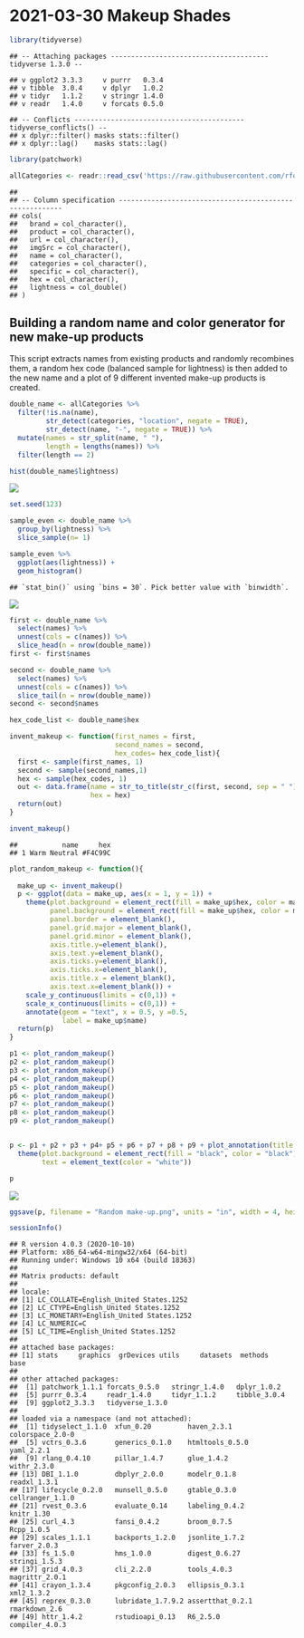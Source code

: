 2021-03-30 Makeup Shades
================

``` r
library(tidyverse)
```

    ## -- Attaching packages --------------------------------------- tidyverse 1.3.0 --

    ## v ggplot2 3.3.3     v purrr   0.3.4
    ## v tibble  3.0.4     v dplyr   1.0.2
    ## v tidyr   1.1.2     v stringr 1.4.0
    ## v readr   1.4.0     v forcats 0.5.0

    ## -- Conflicts ------------------------------------------ tidyverse_conflicts() --
    ## x dplyr::filter() masks stats::filter()
    ## x dplyr::lag()    masks stats::lag()

``` r
library(patchwork)
```

``` r
allCategories <- readr::read_csv('https://raw.githubusercontent.com/rfordatascience/tidytuesday/master/data/2021/2021-03-30/allCategories.csv')
```

    ## 
    ## -- Column specification --------------------------------------------------------
    ## cols(
    ##   brand = col_character(),
    ##   product = col_character(),
    ##   url = col_character(),
    ##   imgSrc = col_character(),
    ##   name = col_character(),
    ##   categories = col_character(),
    ##   specific = col_character(),
    ##   hex = col_character(),
    ##   lightness = col_double()
    ## )

## Building a random name and color generator for new make-up products

This script extracts names from existing products and randomly
recombines them, a random hex code (balanced sample for lightness) is
then added to the new name and a plot of 9 different invented make-up
products is created.

``` r
double_name <- allCategories %>% 
  filter(!is.na(name), 
         str_detect(categories, "location", negate = TRUE),
         str_detect(name, "-", negate = TRUE)) %>% 
  mutate(names = str_split(name, " "), 
         length = lengths(names)) %>% 
  filter(length == 2) 
```

``` r
hist(double_name$lightness)
```

![](2021-03-30-Makeup-Shades_files/figure-gfm/Get%20sample%20of%20products%20with%20even%20distribution%20of%20lightness-1.png)<!-- -->

``` r
set.seed(123)

sample_even <- double_name %>% 
  group_by(lightness) %>% 
  slice_sample(n= 1) 

sample_even %>% 
  ggplot(aes(lightness)) +
  geom_histogram()
```

    ## `stat_bin()` using `bins = 30`. Pick better value with `binwidth`.

![](2021-03-30-Makeup-Shades_files/figure-gfm/Get%20sample%20of%20products%20with%20even%20distribution%20of%20lightness-2.png)<!-- -->

``` r
first <- double_name %>% 
  select(names) %>% 
  unnest(cols = c(names)) %>% 
  slice_head(n = nrow(double_name))
first <- first$names

second <- double_name %>% 
  select(names) %>% 
  unnest(cols = c(names)) %>% 
  slice_tail(n = nrow(double_name))
second <- second$names
```

``` r
hex_code_list <- double_name$hex
```

``` r
invent_makeup <- function(first_names = first, 
                          second_names = second,
                          hex_codes= hex_code_list){
  first <- sample(first_names, 1)
  second <- sample(second_names,1)
  hex <- sample(hex_codes, 1)
  out <- data.frame(name = str_to_title(str_c(first, second, sep = " ")),
                    hex = hex)
  return(out)
}

invent_makeup()
```

    ##           name     hex
    ## 1 Warm Neutral #F4C99C

``` r
plot_random_makeup <- function(){
  
  make_up <- invent_makeup()
  p <- ggplot(data = make_up, aes(x = 1, y = 1)) +
    theme(plot.background = element_rect(fill = make_up$hex, color = make_up$hex),
          panel.background = element_rect(fill = make_up$hex, color = make_up$hex),
          panel.border = element_blank(),
          panel.grid.major = element_blank(),
          panel.grid.minor = element_blank(),
          axis.title.y=element_blank(),
          axis.text.y=element_blank(),
          axis.ticks.y=element_blank(),
          axis.ticks.x=element_blank(),
          axis.title.x = element_blank(),
          axis.text.x=element_blank()) +
    scale_y_continuous(limits = c(0,1)) +
    scale_x_continuous(limits = c(0,1)) +
    annotate(geom = "text", x = 0.5, y =0.5, 
             label = make_up$name)
  return(p)
}
```

``` r
p1 <- plot_random_makeup()
p2 <- plot_random_makeup()
p3 <- plot_random_makeup()
p4 <- plot_random_makeup()
p5 <- plot_random_makeup()
p6 <- plot_random_makeup()
p7 <- plot_random_makeup()
p8 <- plot_random_makeup() 
p9 <- plot_random_makeup() 


p <- p1 + p2 + p3 + p4+ p5 + p6 + p7 + p8 + p9 + plot_annotation(title = "Random Make-up Generator", caption = "Source: The Pudding data | Graphic: @TannerFlorian") &
  theme(plot.background = element_rect(fill = "black", color = "black"),
        text = element_text(color = "white"))

p
```

![](2021-03-30-Makeup-Shades_files/figure-gfm/unnamed-chunk-2-1.png)<!-- -->

``` r
ggsave(p, filename = "Random make-up.png", units = "in", width = 4, height = 2.25, dpi = 300, scale = 1.4)
```

``` r
sessionInfo()
```

    ## R version 4.0.3 (2020-10-10)
    ## Platform: x86_64-w64-mingw32/x64 (64-bit)
    ## Running under: Windows 10 x64 (build 18363)
    ## 
    ## Matrix products: default
    ## 
    ## locale:
    ## [1] LC_COLLATE=English_United States.1252 
    ## [2] LC_CTYPE=English_United States.1252   
    ## [3] LC_MONETARY=English_United States.1252
    ## [4] LC_NUMERIC=C                          
    ## [5] LC_TIME=English_United States.1252    
    ## 
    ## attached base packages:
    ## [1] stats     graphics  grDevices utils     datasets  methods   base     
    ## 
    ## other attached packages:
    ##  [1] patchwork_1.1.1 forcats_0.5.0   stringr_1.4.0   dplyr_1.0.2    
    ##  [5] purrr_0.3.4     readr_1.4.0     tidyr_1.1.2     tibble_3.0.4   
    ##  [9] ggplot2_3.3.3   tidyverse_1.3.0
    ## 
    ## loaded via a namespace (and not attached):
    ##  [1] tidyselect_1.1.0  xfun_0.20         haven_2.3.1       colorspace_2.0-0 
    ##  [5] vctrs_0.3.6       generics_0.1.0    htmltools_0.5.0   yaml_2.2.1       
    ##  [9] rlang_0.4.10      pillar_1.4.7      glue_1.4.2        withr_2.3.0      
    ## [13] DBI_1.1.0         dbplyr_2.0.0      modelr_0.1.8      readxl_1.3.1     
    ## [17] lifecycle_0.2.0   munsell_0.5.0     gtable_0.3.0      cellranger_1.1.0 
    ## [21] rvest_0.3.6       evaluate_0.14     labeling_0.4.2    knitr_1.30       
    ## [25] curl_4.3          fansi_0.4.2       broom_0.7.5       Rcpp_1.0.5       
    ## [29] scales_1.1.1      backports_1.2.0   jsonlite_1.7.2    farver_2.0.3     
    ## [33] fs_1.5.0          hms_1.0.0         digest_0.6.27     stringi_1.5.3    
    ## [37] grid_4.0.3        cli_2.2.0         tools_4.0.3       magrittr_2.0.1   
    ## [41] crayon_1.3.4      pkgconfig_2.0.3   ellipsis_0.3.1    xml2_1.3.2       
    ## [45] reprex_0.3.0      lubridate_1.7.9.2 assertthat_0.2.1  rmarkdown_2.6    
    ## [49] httr_1.4.2        rstudioapi_0.13   R6_2.5.0          compiler_4.0.3
